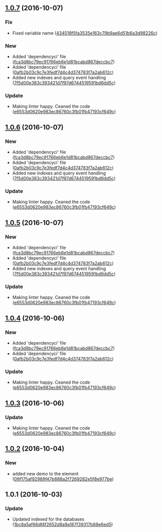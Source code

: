 <a name="1.0.7"></a>
## [1.0.7](https://github.com/advanced-rest-client/arc-database/compare/1.0.2...v1.0.7) (2016-10-07)


### Fix

* Fixed variable name ([434518f5fa3535e163c79b9ae6d51b6a3d98226c](https://github.com/advanced-rest-client/arc-database/commit/434518f5fa3535e163c79b9ae6d51b6a3d98226c))

### New

* Added 'dependencyci' file ([fca3d8bc79ec91766eb6e1d81bcabd867deccbc7](https://github.com/advanced-rest-client/arc-database/commit/fca3d8bc79ec91766eb6e1d81bcabd867deccbc7))
* Added 'dependencyci' file ([0afb2b03c9c7e3fedf7d4c4d374783f7a2ab612c](https://github.com/advanced-rest-client/arc-database/commit/0afb2b03c9c7e3fedf7d4c4d374783f7a2ab612c))
* Added new indexes and query event handling ([7f5d00e383c393421d7f97d6744519591bd6dd5c](https://github.com/advanced-rest-client/arc-database/commit/7f5d00e383c393421d7f97d6744519591bd6dd5c))

### Update

* Making linter happy. Ceaned the code ([e6553d0620e983ec86760c3fb01fb47193cf649c](https://github.com/advanced-rest-client/arc-database/commit/e6553d0620e983ec86760c3fb01fb47193cf649c))



<a name="1.0.6"></a>
## [1.0.6](https://github.com/advanced-rest-client/arc-database/compare/1.0.2...v1.0.6) (2016-10-07)


### New

* Added 'dependencyci' file ([fca3d8bc79ec91766eb6e1d81bcabd867deccbc7](https://github.com/advanced-rest-client/arc-database/commit/fca3d8bc79ec91766eb6e1d81bcabd867deccbc7))
* Added 'dependencyci' file ([0afb2b03c9c7e3fedf7d4c4d374783f7a2ab612c](https://github.com/advanced-rest-client/arc-database/commit/0afb2b03c9c7e3fedf7d4c4d374783f7a2ab612c))
* Added new indexes and query event handling ([7f5d00e383c393421d7f97d6744519591bd6dd5c](https://github.com/advanced-rest-client/arc-database/commit/7f5d00e383c393421d7f97d6744519591bd6dd5c))

### Update

* Making linter happy. Ceaned the code ([e6553d0620e983ec86760c3fb01fb47193cf649c](https://github.com/advanced-rest-client/arc-database/commit/e6553d0620e983ec86760c3fb01fb47193cf649c))



<a name="1.0.5"></a>
## [1.0.5](https://github.com/advanced-rest-client/arc-database/compare/1.0.2...v1.0.5) (2016-10-07)


### New

* Added 'dependencyci' file ([fca3d8bc79ec91766eb6e1d81bcabd867deccbc7](https://github.com/advanced-rest-client/arc-database/commit/fca3d8bc79ec91766eb6e1d81bcabd867deccbc7))
* Added 'dependencyci' file ([0afb2b03c9c7e3fedf7d4c4d374783f7a2ab612c](https://github.com/advanced-rest-client/arc-database/commit/0afb2b03c9c7e3fedf7d4c4d374783f7a2ab612c))
* Added new indexes and query event handling ([7f5d00e383c393421d7f97d6744519591bd6dd5c](https://github.com/advanced-rest-client/arc-database/commit/7f5d00e383c393421d7f97d6744519591bd6dd5c))

### Update

* Making linter happy. Ceaned the code ([e6553d0620e983ec86760c3fb01fb47193cf649c](https://github.com/advanced-rest-client/arc-database/commit/e6553d0620e983ec86760c3fb01fb47193cf649c))



<a name="1.0.4"></a>
## [1.0.4](https://github.com/advanced-rest-client/arc-database/compare/1.0.2...v1.0.4) (2016-10-06)


### New

* Added 'dependencyci' file ([fca3d8bc79ec91766eb6e1d81bcabd867deccbc7](https://github.com/advanced-rest-client/arc-database/commit/fca3d8bc79ec91766eb6e1d81bcabd867deccbc7))
* Added 'dependencyci' file ([0afb2b03c9c7e3fedf7d4c4d374783f7a2ab612c](https://github.com/advanced-rest-client/arc-database/commit/0afb2b03c9c7e3fedf7d4c4d374783f7a2ab612c))

### Update

* Making linter happy. Ceaned the code ([e6553d0620e983ec86760c3fb01fb47193cf649c](https://github.com/advanced-rest-client/arc-database/commit/e6553d0620e983ec86760c3fb01fb47193cf649c))



<a name="1.0.3"></a>
## [1.0.3](https://github.com/advanced-rest-client/arc-database/compare/1.0.2...v1.0.3) (2016-10-06)


### Update

* Making linter happy. Ceaned the code ([e6553d0620e983ec86760c3fb01fb47193cf649c](https://github.com/advanced-rest-client/arc-database/commit/e6553d0620e983ec86760c3fb01fb47193cf649c))



<a name="1.0.2"></a>
## [1.0.2](https://github.com/advanced-rest-client/arc-database/compare/1.0.1...v1.0.2) (2016-10-04)


### New

* added new demo to the element ([09f175af92989f47b888a2f7269282e5f8e977be](https://github.com/advanced-rest-client/arc-database/commit/09f175af92989f47b888a2f7269282e5f8e977be))



<a name="1.0.1"></a>
## 1.0.1 (2016-10-03)


### Update

* Updated indexed for the databases ([1bc8a5af66df4f2652d8a9a187f39317b88e6ed5](https://github.com/advanced-rest-client/arc-database/commit/1bc8a5af66df4f2652d8a9a187f39317b88e6ed5))



